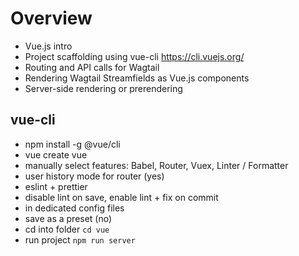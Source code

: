 # Overview
- Vue.js intro
- Project scaffolding using vue-cli https://cli.vuejs.org/
- Routing and API calls for Wagtail
- Rendering Wagtail Streamfields as Vue.js components
- Server-side rendering or prerendering

## vue-cli
- npm install -g @vue/cli
- vue create vue
- manually select features: Babel, Router, Vuex, Linter / Formatter
- user history mode for router (yes)
- eslint + prettier
- disable lint on save, enable lint + fix on commit
- in dedicated config files
- save as a preset (no)
- cd into folder `cd vue`
- run project `npm run server`

